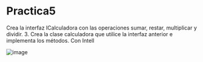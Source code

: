 # Practica5
Crea la interfaz ICalculadora con las operaciones sumar, restar, multiplicar y dividir. 3. Crea la clase calculadora que utilice la interfaz anterior e implementa los métodos.
 Con IntelI

![image](https://user-images.githubusercontent.com/91556752/171376842-4daf2e4a-d7e5-45f3-bbdc-678d10bd5a0f.png)

